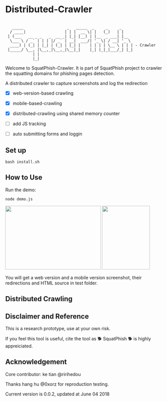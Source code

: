 # Distributed-Crawler

```

   _____                   _   _____  _     _     _
  / ____|                 | | |  __ \| |   (_)   | |
 | (___   __ _ _   _  __ _| |_| |__) | |__  _ ___| |__
  \___ \ / _` | | | |/ _` | __|  ___/| '_ \| / __| '_ \
  ____) | (_| | |_| | (_| | |_| |    | | | | \__ \ | | | - Crawler
 |_____/ \__, |\__,_|\__,_|\__|_|    |_| |_|_|___/_| |_|
            | |
            |_|

```

Welcome to SquatPhish-Crawler. It is part of SquatPhish project to crawler the squatting domains for phishing pages detection.

A distributed crawler to capture screenshots and log the redirection 

- [x] web-version-based crawling
- [x] mobile-based-crawling
- [x] distributed-crawling using shared memory counter
- [ ] add JS tracking
- [ ] auto submitting forms and loggin


## Set up

```
bash install.sh
```

## How to Use

Run the demo:

```
node demo.js
```
<p float="left">
 <img src="https://github.com/SquatPhish/2-Distributed-Crawler/blob/master/test/fb-signin.screen.png" width="300" height="200" />
 <img src="https://github.com/SquatPhish/2-Distributed-Crawler/blob/master/test/fb-signin.screen.mobile.png" width="150" height="200" />
</p>


You will get a web version and a mobile version screenshot, their redirections and HTML source in test folder.


## Distributed Crawling


## Disclaimer and Reference

This is a research prototype, use at your own risk.

If you feel this tool is useful, cite the tool as :dog2: SquatPhish :dog2: is highly appreiciated.


## Acknowledgement

Core contributor: ke tian @ririhedou

Thanks hang hu @0xorz for reproduction testing.

Current version is 0.0.2, updated at June 04 2018
